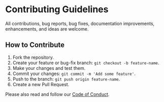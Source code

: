 # Contributing Guidelines

All contributions, bug reports, bug fixes, documentation improvements, enhancements, and ideas are welcome.

## How to Contribute

1. Fork the repository.
2. Create your feature or bug-fix branch: `git checkout -b feature-name`.
3. Make your changes and test them.
4. Commit your changes: `git commit -m 'Add some feature'`.
5. Push to the branch: `git push origin feature-name`.
6. Create a new Pull Request.

Please also read and follow our [Code of Conduct](CODE_OF_CONDUCT.md).
